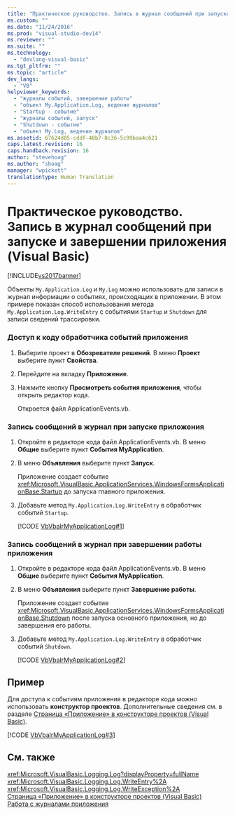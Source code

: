 ```yaml
---
title: "Практическое руководство. Запись в журнал сообщений при запуске и завершении приложения (Visual Basic) | Microsoft Docs"
ms.custom: ""
ms.date: "11/24/2016"
ms.prod: "visual-studio-dev14"
ms.reviewer: ""
ms.suite: ""
ms.technology: 
  - "devlang-visual-basic"
ms.tgt_pltfrm: ""
ms.topic: "article"
dev_langs: 
  - "VB"
helpviewer_keywords: 
  - "журналы событий, завершение работы"
  - "объект My.Application.Log, ведение журналов"
  - "Startup - событие"
  - "журналы событий, запуск"
  - "Shutdown - событие"
  - "объект My.Log, ведение журналов"
ms.assetid: 67624d05-cddf-48b7-8c36-5c99baa4c621
caps.latest.revision: 16
caps.handback.revision: 16
author: "stevehoag"
ms.author: "shoag"
manager: "wpickett"
translationtype: Human Translation
---
```

# Практическое руководство. Запись в журнал сообщений при запуске и завершении приложения (Visual Basic)
[!INCLUDE[vs2017banner](../../../../csharp/includes/vs2017banner.md)]

Объекты `My.Application.Log` и `My.Log` можно использовать для записи в журнал информации о событиях, происходящих в приложении. В этом примере показан способ использования метода `My.Application.Log.WriteEntry` с событиями `Startup` и `Shutdown` для записи сведений трассировки.  
  
### Доступ к коду обработчика событий приложения  
  
1.  Выберите проект в **Обозревателе решений**. В меню **Проект** выберите пункт **Свойства**.  
  
2.  Перейдите на вкладку **Приложение**.  
  
3.  Нажмите кнопку **Просмотреть события приложения**, чтобы открыть редактор кода.  
  
     Откроется файл ApplicationEvents.vb.  
  
### Запись сообщений в журнал при запуске приложения  
  
1.  Откройте в редакторе кода файл ApplicationEvents.vb. В меню **Общие** выберите пункт **События MyApplication**.  
  
2.  В меню **Объявления** выберите пункт **Запуск**.  
  
     Приложение создает событие <xref:Microsoft.VisualBasic.ApplicationServices.WindowsFormsApplicationBase.Startup> до запуска главного приложения.  
  
3.  Добавьте метод `My.Application.Log.WriteEntry` в обработчик событий `Startup`.  
  
     [!CODE [VbVbalrMyApplicationLog#1](../CodeSnippet/VS_Snippets_VBCSharp/VbVbalrMyApplicationLog#1)]  
  
### Запись сообщений в журнал при завершении работы приложения  
  
1.  Откройте в редакторе кода файл ApplicationEvents.vb. В меню **Общие** выберите пункт **События MyApplication**.  
  
2.  В меню **Объявления** выберите пункт **Завершение работы**.  
  
     Приложение создает событие <xref:Microsoft.VisualBasic.ApplicationServices.WindowsFormsApplicationBase.Shutdown> после запуска основного приложения, но до завершения его работы.  
  
3.  Добавьте метод `My.Application.Log.WriteEntry` в обработчик событий `Shutdown`.  
  
     [!CODE [VbVbalrMyApplicationLog#2](../CodeSnippet/VS_Snippets_VBCSharp/VbVbalrMyApplicationLog#2)]  
  
## Пример  
 Для доступа к событиям приложения в редакторе кода можно использовать **конструктор проектов**. Дополнительные сведения см. в разделе [Страница «Приложение» в конструкторе проектов \(Visual Basic\)](/visual-studio/ide/reference/application-page-project-designer-visual-basic).  
  
 [!CODE [VbVbalrMyApplicationLog#3](../CodeSnippet/VS_Snippets_VBCSharp/VbVbalrMyApplicationLog#3)]  
  
## См. также  
 <xref:Microsoft.VisualBasic.Logging.Log?displayProperty=fullName>   
 <xref:Microsoft.VisualBasic.Logging.Log.WriteEntry%2A>   
 <xref:Microsoft.VisualBasic.Logging.Log.WriteException%2A>   
 [Страница «Приложение» в конструкторе проектов \(Visual Basic\)](/visual-studio/ide/reference/application-page-project-designer-visual-basic)   
 [Работа с журналами приложения](../../../../visual-basic/developing-apps/programming/log-info/working-with-application-logs.md)